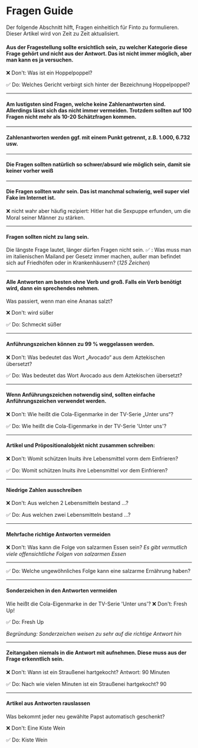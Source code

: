 # Fragen Guide

Der folgende Abschnitt hilft, Fragen einheitlich für Finto zu formulieren. Dieser Artikel wird von Zeit zu Zeit aktualisiert. 


#### Aus der Fragestellung sollte ersichtlich sein, zu welcher Kategorie diese Frage gehört und nicht aus der Antwort. Das ist nicht immer möglich, aber man kann es ja versuchen. 

❌ Don't: Was ist ein Hoppelpoppel? 

✅ Do: Welches Gericht verbirgt sich hinter der Bezeichnung Hoppelpoppel?

------
####  Am lustigsten sind Fragen, welche keine Zahlenantworten sind. Allerdings lässt sich das nicht immer vermeiden. Trotzdem sollten auf 100 Fragen nicht mehr als 10-20 Schätzfragen kommen. 

------
#### Zahlenantworten werden ggf. mit einem Punkt getrennt, z.B. 1.000, 6.732 usw. 

------
#### Die Fragen sollten natürlich so schwer/absurd wie möglich sein, damit sie keiner vorher weiß 

------
#### Die Fragen sollten wahr sein. Das ist manchmal schwierig, weil super viel Fake im Internet ist.
❌ nicht wahr aber häufig rezipiert: Hitler hat die Sexpuppe erfunden, um die Moral seiner Männer zu stärken. 

------
#### Fragen sollten nicht zu lang sein. 
Die längste Frage lautet, länger dürfen Fragen nicht sein.
✅ :  Was muss man im italienischen Mailand per Gesetz immer machen, außer man befindet sich auf Friedhöfen oder in Krankenhäusern? (*125 Zeichen*)

------
#### Alle Antworten am besten ohne Verb und groß. Falls ein Verb benötigt wird, dann ein sprechendes nehmen.
Was passiert, wenn man eine Ananas salzt? 

❌ Don't: wird süßer

✅ Do: Schmeckt süßer

------
####  Anführungszeichen können zu 99 % weggelassen werden.
❌ Don't: Was bedeutet das Wort „Avocado“ aus dem Aztekischen übersetzt?

✅ Do: Was bedeutet das Wort Avocado aus dem Aztekischen übersetzt?

------
#### Wenn Anführungszeichen notwendig sind, sollten einfache Anführungszeichen verwendet werden.
❌ Don't: Wie heißt die Cola-Eigenmarke in der TV-Serie „Unter uns“? 

✅ Do: Wie heißt die Cola-Eigenmarke in der TV-Serie 'Unter uns'? 

------
#### Artikel und Pröpositionalobjekt nicht zusammen schreiben:
❌ Don't: Womit schützen Inuits ihre Lebensmittel vorm dem Einfrieren?

✅ Do: Womit schützen Inuits ihre Lebensmittel vor dem Einfrieren?

------
#### Niedrige Zahlen ausschreiben
❌ Don't: Aus welchen 2 Lebensmitteln bestand …? 

✅ Do: Aus welchen zwei Lebensmitteln bestand …? 

------
#### Mehrfache richtige Antworten vermeiden
❌ Don't: Was kann die Folge von salzarmen Essen sein? 
*Es gibt vermutlich viele offensichtliche Folgen von salzarmen Essen*

------
✅ Do: Welche ungewöhnliches Folge kann eine salzarme Ernährung haben?

------
####  Sonderzeichen in den Antworten vermeiden
Wie heißt die Cola-Eigenmarke in der TV-Serie 'Unter uns'?
❌ Don't: Fresh Up!

✅ Do: Fresh Up

*Begründung: Sonderzeichen weisen zu sehr auf die richtige Antwort hin*

------
#### Zeitangaben niemals in die Antwort mit aufnehmen. Diese muss aus der Frage erkenntlich sein.
❌ Don't: Wann ist ein Straußenei hartgekocht? Antwort: 90 Minuten

✅ Do: Nach wie vielen Minuten ist ein Straußenei hartgekocht? 90

------
#### Artikel aus Antworten rauslassen
Was bekommt jeder neu gewählte Papst automatisch geschenkt? 

❌ Don't: Eine Kiste Wein

✅ Do: Kiste Wein
